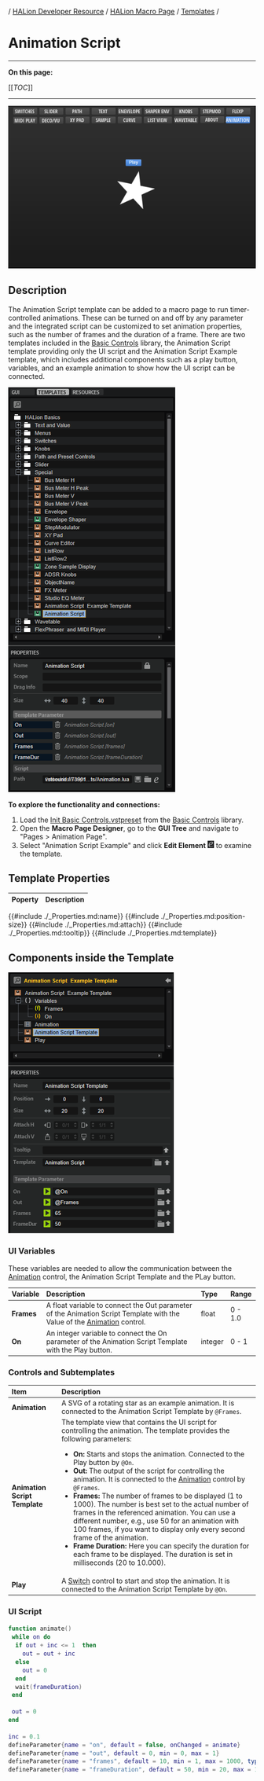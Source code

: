 / [HALion Developer Resource](../../HALion-Developer-Resource.md) / [HALion Macro Page](./HALion-Macro-Page.md) / [Templates](./Templates.md) /

# Animation Script

---

**On this page:**

[[_TOC_]]

---

![Animation Script](../images/Animation-Script-Page.png)

## Description

The Animation Script template can be added to a macro page to run timer-controlled animations. These can be turned on and off by any parameter and the integrated script can be customized to set animation properties, such as the number of frames and the duration of a frame. There are two templates included in the [Basic Controls](./Exploring-Templates.md#basic-controls) library, the Animation Script template providing only the UI script and the Animation Script Example template, which includes additional components such as a play button, variables, and an example animation to show how the UI script can be connected.

![Animation-Script-Template](../images/Animation-Script-Template.png)

**To explore the functionality and connections:**

1. Load the [Init Basic Controls.vstpreset](../vstpresets/Init%20Basic%20Controls.vstpreset) from the [Basic Controls](./Exploring-Templates.md#basic-controls) library.
2. Open the **Macro Page Designer**, go to the **GUI Tree** and navigate to "Pages > Animation Page". 
3. Select "Animation Script Example" and click **Edit Element** ![Edit Element](../images/EditElement.PNG) to examine the template.

## Template Properties

|Poperty|Description|
|:-|:-|
{{#include ./_Properties.md:name}}
{{#include ./_Properties.md:position-size}}
{{#include ./_Properties.md:attach}}
{{#include ./_Properties.md:tooltip}}
{{#include ./_Properties.md:template}}

## Components inside the Template

![Animation Script Example Template](../images/Animation-Script-Example-Template.png)

### UI Variables

These variables are needed to allow the communication between the [Animation](./Animation.md) control, the Animation Script Template and the PLay button.

|Variable|Description|Type|Range|
|:-|:-|:-|:-|
|**Frames**|A float variable to connect the Out parameter of the Animation Script Template with the Value of the [Animation](./Animation.md) control.|float|0 - 1.0|
|**On**|An integer variable to connect the On parameter of the Animation Script Template with the Play button.|integer|0 - 1|

### Controls and Subtemplates

|Item|Description|
|:-|:-|
|**Animation**|A SVG of a rotating star as an example animation. It is connected to the Animation Script Template by ``@Frames``.|
|**Animation Script Template**|The template view that contains the UI script for controlling the animation. The template provides the following parameters:<ul><li>**On:** Starts and stops the animation. Connected  to the Play button by ``@On``.</li><li>**Out:** The output of the script for controlling the animation. It is connected to the [Animation](./Animation.md) control by ``@Frames``.</li><li>**Frames:** The number of frames to be displayed (1 to 1000). The number is best set to the actual number of frames in the referenced animation. You can use a different number, e.g., use 50 for an animation with 100 frames, if you want to display only every second frame of the animation.</li><li>**Frame Duration:** Here you can specify the duration for each frame to be displayed. The duration is set in milliseconds (20 to 10.000).</li></ul>|
|**Play**|A [Switch](./Switch.md) control to start and stop the animation. It is connected to the Animation Script Template by ``@On``.|

### UI Script

```lua
function animate()
 while on do
  if out + inc <= 1  then
    out = out + inc
  else
	out = 0
  end
  wait(frameDuration)
 end
 
 out = 0
end

inc = 0.1
defineParameter{name = "on", default = false, onChanged = animate}
defineParameter{name = "out", default = 0, min = 0, max = 1}
defineParameter{name = "frames", default = 10, min = 1, max = 1000, type = "integer", onChanged = function() inc = 1 / frames end}
defineParameter{name = "frameDuration", default = 50, min = 20, max = 10000, type = "integer"}
```